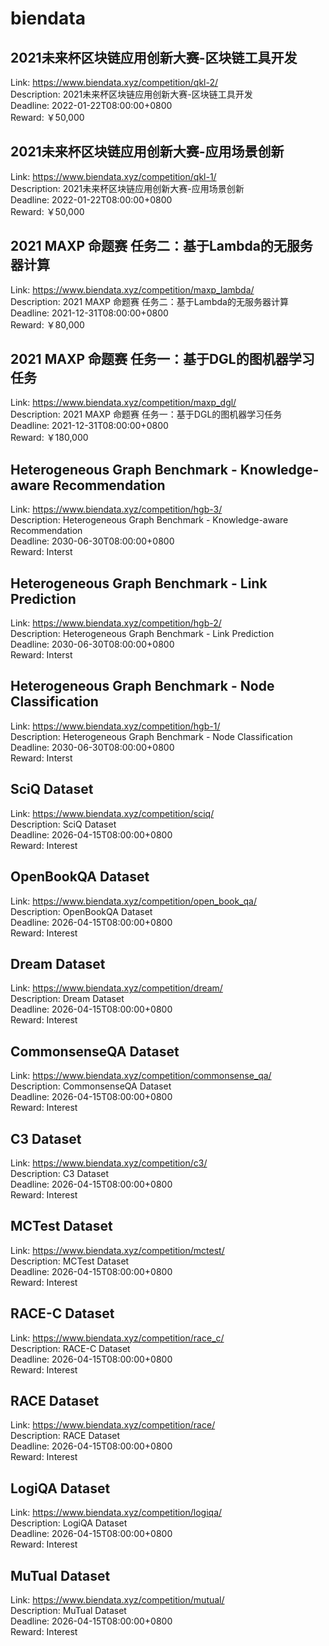 # biendata



## 2021未来杯区块链应用创新大赛-区块链工具开发

Link: https://www.biendata.xyz/competition/qkl-2/  
Description: 2021未来杯区块链应用创新大赛-区块链工具开发  
Deadline: 2022-01-22T08:00:00+0800  
Reward: ￥50,000  


## 2021未来杯区块链应用创新大赛-应用场景创新

Link: https://www.biendata.xyz/competition/qkl-1/  
Description: 2021未来杯区块链应用创新大赛-应用场景创新  
Deadline: 2022-01-22T08:00:00+0800  
Reward: ￥50,000  


## 2021 MAXP 命题赛 任务二：基于Lambda的无服务器计算

Link: https://www.biendata.xyz/competition/maxp_lambda/  
Description: 2021 MAXP 命题赛 任务二：基于Lambda的无服务器计算  
Deadline: 2021-12-31T08:00:00+0800  
Reward: ￥80,000  


## 2021 MAXP 命题赛 任务一：基于DGL的图机器学习任务

Link: https://www.biendata.xyz/competition/maxp_dgl/  
Description: 2021 MAXP 命题赛 任务一：基于DGL的图机器学习任务  
Deadline: 2021-12-31T08:00:00+0800  
Reward: ￥180,000  


## Heterogeneous Graph Benchmark - Knowledge-aware Recommendation

Link: https://www.biendata.xyz/competition/hgb-3/  
Description: Heterogeneous Graph Benchmark - Knowledge-aware Recommendation  
Deadline: 2030-06-30T08:00:00+0800  
Reward: Interst  


## Heterogeneous Graph Benchmark - Link Prediction

Link: https://www.biendata.xyz/competition/hgb-2/  
Description: Heterogeneous Graph Benchmark - Link Prediction  
Deadline: 2030-06-30T08:00:00+0800  
Reward: Interst  


## Heterogeneous Graph Benchmark - Node Classification

Link: https://www.biendata.xyz/competition/hgb-1/  
Description: Heterogeneous Graph Benchmark - Node Classification  
Deadline: 2030-06-30T08:00:00+0800  
Reward: Interst  


## SciQ Dataset

Link: https://www.biendata.xyz/competition/sciq/  
Description: SciQ Dataset  
Deadline: 2026-04-15T08:00:00+0800  
Reward: Interest  


## OpenBookQA Dataset

Link: https://www.biendata.xyz/competition/open_book_qa/  
Description: OpenBookQA Dataset  
Deadline: 2026-04-15T08:00:00+0800  
Reward: Interest  


## Dream Dataset

Link: https://www.biendata.xyz/competition/dream/  
Description: Dream Dataset  
Deadline: 2026-04-15T08:00:00+0800  
Reward: Interest  


## CommonsenseQA Dataset

Link: https://www.biendata.xyz/competition/commonsense_qa/  
Description: CommonsenseQA Dataset  
Deadline: 2026-04-15T08:00:00+0800  
Reward: Interest  


## C3 Dataset

Link: https://www.biendata.xyz/competition/c3/  
Description: C3 Dataset  
Deadline: 2026-04-15T08:00:00+0800  
Reward: Interest  


## MCTest Dataset

Link: https://www.biendata.xyz/competition/mctest/  
Description: MCTest Dataset  
Deadline: 2026-04-15T08:00:00+0800  
Reward: Interest  


## RACE-C Dataset

Link: https://www.biendata.xyz/competition/race_c/  
Description: RACE-C Dataset  
Deadline: 2026-04-15T08:00:00+0800  
Reward: Interest  


## RACE Dataset

Link: https://www.biendata.xyz/competition/race/  
Description: RACE Dataset  
Deadline: 2026-04-15T08:00:00+0800  
Reward: Interest  


## LogiQA Dataset

Link: https://www.biendata.xyz/competition/logiqa/  
Description: LogiQA Dataset  
Deadline: 2026-04-15T08:00:00+0800  
Reward: Interest  


## MuTual Dataset

Link: https://www.biendata.xyz/competition/mutual/  
Description: MuTual Dataset  
Deadline: 2026-04-15T08:00:00+0800  
Reward: Interest  

